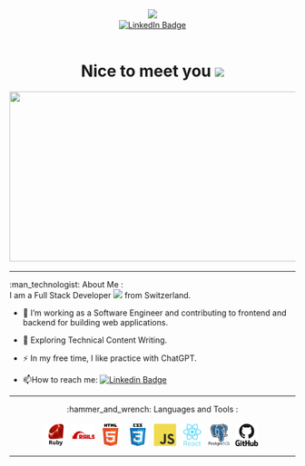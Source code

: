 <div id="header" align="center">
  <img src="https://media.giphy.com/media/YRTTEUGIrOWyqkXjb8/giphy.gif" width="100"/>
</div>
<div id="badges" align="center">
  <a href="https://www.linkedin.com/in/vadim-miropolskiy/">
    <img src="https://img.shields.io/badge/LinkedIn-blue?style=for-the-badge&logo=linkedin&logoColor=white" alt="LinkedIn Badge"/>
  </a>
</div>
<div id="badges" align="center">
  <img src="https://komarev.com/ghpvc/?username=VadimMiropolskyi&style=plastic&color=yellow" alt=""/>
</div>
<div id="badges" align="center">
<h1>
  Nice to meet you
  <img src="https://media.giphy.com/media/hvRJCLFzcasrR4ia7z/giphy.gif" width="30px"/>
</h1>
</div>
<div align="center">
  <img src="https://media.giphy.com/media/dWesBcTLavkZuG35MI/giphy.gif" width="600" height="300"/>
</div>
<hr>
<div id="badges" align="start">
  :man_technologist: About Me :
    <br>
     I am a Full Stack Developer <img src="https://media.giphy.com/media/WUlplcMpOCEmTGBtBW/giphy.gif" width="30"> from Switzerland.
  
  - :telescope: I’m working as a Software Engineer and contributing to frontend and backend for building web applications.

  - :seedling: Exploring Technical Content Writing.

  - :zap: In my free time, I like practice with ChatGPT.

  - :mailbox:How to reach me: [![Linkedin Badge](https://img.shields.io/badge/LinkedIn-blue?style=flat&logo=Linkedin&logoColor=white)](https://www.linkedin.com/in/vadim-miropolskiy/)
</div>
<hr>
<div id="badges" align="center">
  :hammer_and_wrench: Languages and Tools :
</div>
<div id="badges" align="center">
  <br>
  <img src="https://github.com/devicons/devicon/blob/master/icons/ruby/ruby-original-wordmark.svg" title="Java" alt="Java" width="40" height="40"/>&nbsp;
  <img src="https://github.com/devicons/devicon/blob/master/icons/rails/rails-plain-wordmark.svg" title="Java" alt="Java" width="40" height="40"/>&nbsp;
  <img src="https://github.com/devicons/devicon/blob/master/icons/html5/html5-original-wordmark.svg" title="Java" alt="Java" width="40" height="40"/>&nbsp;
  <img src="https://github.com/devicons/devicon/blob/master/icons/css3/css3-original-wordmark.svg" title="Java" alt="Java" width="40" height="40"/>&nbsp;
  <img src="https://github.com/devicons/devicon/blob/master/icons/javascript/javascript-original.svg" title="Java" alt="Java" width="40" height="40"/>&nbsp;
  <img src="https://github.com/devicons/devicon/blob/master/icons/react/react-original-wordmark.svg" title="Java" alt="Java" width="40" height="40"/>&nbsp;
  <img src="https://github.com/devicons/devicon/blob/master/icons/postgresql/postgresql-original-wordmark.svg" title="Java" alt="Java" width="40" height="40"/>&nbsp;
  <img src="https://github.com/devicons/devicon/blob/master/icons/github/github-original-wordmark.svg" title="Java" alt="Java" width="40" height="40"/>&nbsp;
</div>
<hr>




